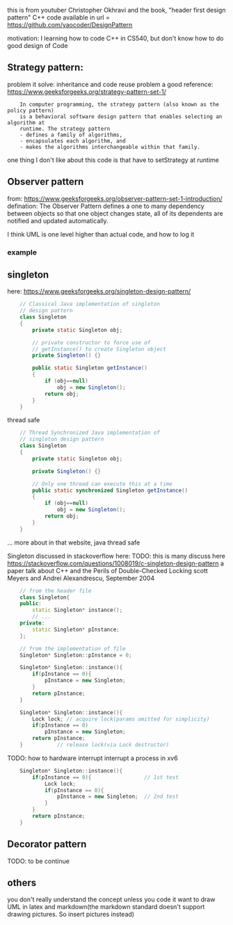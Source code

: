this is from youtuber Christopher Okhravi
and the book, "header first design pattern"
C++ code available in
	url = https://github.com/yaocoder/DesignPattern

motivation: I learning how to code C++ in CS540, but don't know how to do good
design of Code

## Strategy pattern:
problem it solve: inheritance and code reuse problem
a good reference: https://www.geeksforgeeks.org/strategy-pattern-set-1/
```from wiki
    In computer programming, the strategy pattern (also known as the policy pattern)
    is a behavioral software design pattern that enables selecting an algorithm at
    runtime. The strategy pattern
    - defines a family of algorithms,
    - encapsulates each algorithm, and
    - makes the algorithms interchangeable within that family.
```
one thing I don't like about this code is that have to setStrategy at runtime

## Observer pattern
from: https://www.geeksforgeeks.org/observer-pattern-set-1-introduction/
defination:
The Observer Pattern defines a one to many dependency between objects so that
one object changes state, all of its dependents are notified and updated
automatically.

I think UML is  one level higher than actual code, and how to log it

### example

## singleton
here: https://www.geeksforgeeks.org/singleton-design-pattern/
```java
    // Classical Java implementation of singleton
    // design pattern
    class Singleton
    {
        private static Singleton obj;

        // private constructor to force use of
        // getInstance() to create Singleton object
        private Singleton() {}

        public static Singleton getInstance()
        {
            if (obj==null)
                obj = new Singleton();
            return obj;
        }
    }
```

thread safe
```java
    // Thread Synchronized Java implementation of
    // singleton design pattern
    class Singleton
    {
        private static Singleton obj;

        private Singleton() {}

        // Only one thread can execute this at a time
        public static synchronized Singleton getInstance()
        {
            if (obj==null)
                obj = new Singleton();
            return obj;
        }
    }
```
... more about in that website, java thread safe

Singleton discussed in stackoverflow here: TODO: this is many discuss here
https://stackoverflow.com/questions/1008019/c-singleton-design-pattern
a paper talk about C++ and the Perils of Double-Checked Locking
scott Meyers and Andrei Alexandrescu, September 2004
```cpp
    // from the header file
    class Singleton{
    public:
        static Singleton* instance();
        // ...
    private:
        static Singleton* pInstance;
    };

    // from the implementation of file
    Singleton* Singleton::pInstance = 0;

    Singleton* Singleton::instance(){
        if(pInstance == 0){
            pInstance = new Singleton;
        }
        return pInstance;
    }
```

```cpp
    Singleton* Singleton::instance(){
        Lock lock; // acquire lock(params omitted for simplicity)
        if(pInstance == 0)
            pInstance = new Singleton;
        return pInstance;
    }           // release lock(via Lock destructor)
```
TODO: how to hardware interrupt interrupt a process in xv6
```cpp
    Singleton* Singleton::instance(){
        if(pInstance == 0){                 // 1st test
            Lock lock;
            if(pInstance == 0){
                pInstance = new Singleton;  // 2nd test
            }
        }
        return pInstance;
    }
```

## Decorator pattern
TODO: to be continue

## others
you don't really understand the concept unless you code it
want to draw UML in latex and markdown(the markdown standard doesn't support
drawing pictures. So insert pictures instead)
